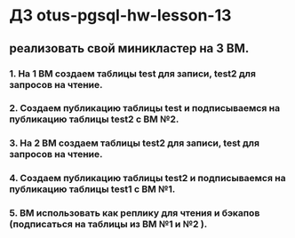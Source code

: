 # ДЗ otus-pgsql-hw-lesson-13

## реализовать свой миникластер на 3 ВМ.

### 1. На 1 ВМ создаем таблицы test для записи, test2 для запросов на чтение.

### 2. Создаем публикацию таблицы test и подписываемся на публикацию таблицы test2 с ВМ №2.

### 3. На 2 ВМ создаем таблицы test2 для записи, test для запросов на чтение.

### 4. Создаем публикацию таблицы test2 и подписываемся на публикацию таблицы test1 с ВМ №1.

### 5. ВМ использовать как реплику для чтения и бэкапов (подписаться на таблицы из ВМ №1 и №2 ).
